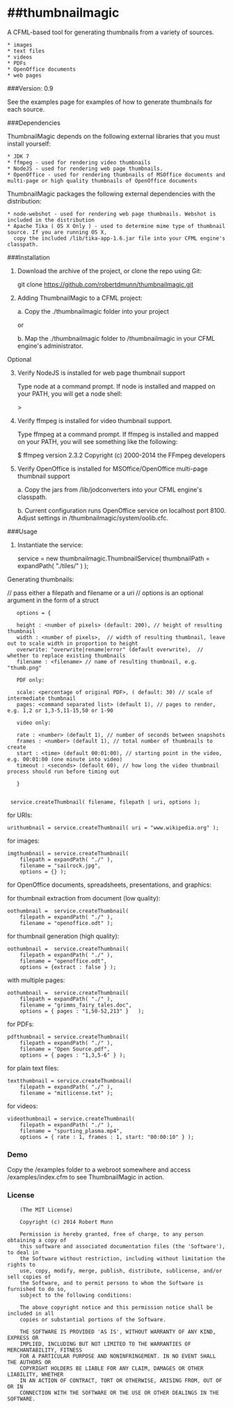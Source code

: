 ##thumbnailmagic
==============

A CFML-based tool for generating thumbnails from a variety of sources.

    * images
    * text files
    * videos
    * PDFs
    * OpenOffice documents
    * web pages

###Version: 0.9

See the examples page for examples of how to generate thumbnails for each source.

###Dependencies

ThumbnailMagic depends on the following external libraries that you must install yourself:

    * JDK 7
    * ffmpeg - used for rendering video thumbnails
    * NodeJS - used for rendering web page thumbnails.
    * OpenOffice - used for rendering thumbnails of MSOffice documents and multi-page or high quality thumbnails of OpenOffice documents

ThumbnailMagic packages the following external dependencies with the distribution:

    * node-webshot - used for rendering web page thumbnails. Webshot is included in the distribution
    * Apache Tika ( OS X Only ) - used to determine mime type of thumbnail source. If you are running OS X, 
      copy the included /lib/tika-app-1.6.jar file into your CFML engine's classpath.

###Installation

1. Download the archive of the project, or clone the repo using Git:

    git clone https://github.com/robertdmunn/thumbnailmagic.git

2. Adding ThumbnailMagic to a CFML project:

   a. Copy the ./thumbnailmagic folder into your project

   or

   b. Map the ./thumbnailmagic folder to /thumbnailmagic in your CFML engine's administrator. 

Optional 

3. Verify NodeJS is installed for web page thumbnail support

   Type node at a command prompt. If node is installed and mapped on your PATH, you will get a node shell:
    
    &gt;

4. Verify ffmpeg is installed for video thumbnail support.

   Type ffmpeg at a command prompt. If ffmpeg is installed and mapped on your PATH, you will see something like the following: 

   $ ffmpeg version 2.3.2 Copyright (c) 2000-2014 the FFmpeg developers
 
5. Verify OpenOffice is installed for MSOffice/OpenOffice multi-page thumbnail support

   a. Copy the jars from /lib/jodconverters into your CFML engine's classpath. 
	 
   b. Current configuration runs OpenOffice service on localhost port 8100. Adjust settings in /thumbnailmagic/system/oolib.cfc.

###Usage

1. Instantiate the service:

   service = new thumbnailmagic.ThumbnailService( thumbnailPath = expandPath( "./tiles/" ) );
   
Generating thumbnails:

   // pass either a filepath and filename or a uri
   // options is an optional argument in the form of a struct
   
       options = { 
       
       height : <number of pixels> (default: 200), // height of resulting thumbnail 
       width : <number of pixels>,  // width of resulting thumbnail, leave out to scale width in proportion to height 
       overwrite: "overwrite|rename|error" (default overwrite),  // whether to replace existing thumbnails
       filename : <filename> // name of resulting thumbnail, e.g. "thumb.png"
       
       PDF only:
       
       scale: <percentage of original PDF>, ( default: 30) // scale of intermediate thumbnail 
       pages: <command separated list> (default 1), // pages to render, e.g. 1,2 or 1,3-5,11-15,50 or 1-90 
       
       video only:
       
       rate : <number> (default 1), // number of seconds between snapshots 
       frames : <number> (default 1), // total number of thumbnails to create
       start : <time> (default 00:01:00), // starting point in the video, e.g. 00:01:00 (one minute into video)
       timeout : <seconds> (default 60), // how long the video thumbnail process should run before timing out
       
       }
  
   
	 service.createThumbnail( filename, filepath | uri, options );


for URIs:

    urithumbnail = service.createThumbnail( uri = "www.wikipedia.org" );

for images:

    imgthumbnail = service.createThumbnail( 
    	filepath = expandPath( "./" ), 
    	filename = "sailrock.jpg", 
    	options = {} );
   	     
for OpenOffice documents, spreadsheets, presentations, and graphics:

for thumbnail extraction from document (low quality):

    oothumbnail =  service.createThumbnail( 
    	filepath = expandPath( "./" ), 
    	filename = "openoffice.odt" );

for thumbnail generation (high quality):

    oothumbnail =  service.createThumbnail( 
    	filepath = expandPath( "./" ), 
    	filename = "openoffice.odt",
    	options = {extract : false } );

with multiple pages:

    oothumbnail =  service.createThumbnail( 
    	filepath = expandPath( "./" ), 
    	filename = "grimms_fairy_tales.doc", 
    	options = { pages : "1,50-52,213" }   );

for PDFs:

   	pdfthumbnail = service.createThumbnail( 
   		filepath = expandPath( "./" ), 
   		filename = "Open Source.pdf", 
   		options = { pages : "1,3,5-6" } );
   	
for plain text files:

    textthumbnail = service.createThumbnail( 
    	filepath = expandPath( "./" ), 
    	filename = "mitlicense.txt" );	   	

for videos:

    videothumbnail = service.createThumbnail( 
    	filepath = expandPath( "./" ), 
    	filename = "spurting_plasma.mp4", 
    	options = { rate : 1, frames : 1, start: "00:00:10" } );


### Demo

Copy the /examples folder to a webroot somewhere and access /examples/index.cfm to see ThumbnailMagic in action.

### License

		(The MIT License)

		Copyright (c) 2014 Robert Munn

		Permission is hereby granted, free of charge, to any person obtaining a copy of
		this software and associated documentation files (the 'Software'), to deal in
		the Software without restriction, including without limitation the rights to
		use, copy, modify, merge, publish, distribute, sublicense, and/or sell copies of
		the Software, and to permit persons to whom the Software is furnished to do so,
		subject to the following conditions:
		
		The above copyright notice and this permission notice shall be included in all
		copies or substantial portions of the Software.
		
		THE SOFTWARE IS PROVIDED 'AS IS', WITHOUT WARRANTY OF ANY KIND, EXPRESS OR
		IMPLIED, INCLUDING BUT NOT LIMITED TO THE WARRANTIES OF MERCHANTABILITY, FITNESS
		FOR A PARTICULAR PURPOSE AND NONINFRINGEMENT. IN NO EVENT SHALL THE AUTHORS OR
		COPYRIGHT HOLDERS BE LIABLE FOR ANY CLAIM, DAMAGES OR OTHER LIABILITY, WHETHER
		IN AN ACTION OF CONTRACT, TORT OR OTHERWISE, ARISING FROM, OUT OF OR IN
		CONNECTION WITH THE SOFTWARE OR THE USE OR OTHER DEALINGS IN THE SOFTWARE.
